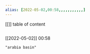 ```yaml
---
alias: [2022-05-02,00:58,,,,,,,,,,,]
---
```

[[]]
table of content
```toc
```

[[2022-05-02]] 00:58

```query
"arabia basin"
```